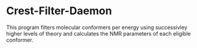 # Crest-Filter-Daemon
This program filters molecular conformers per energy using successivley higher levels of theory and calculates the NMR parameters of each eligible conformer.
